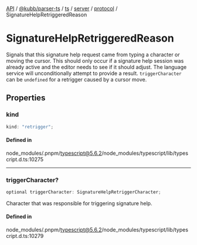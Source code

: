 [API](../../../../../../../../../packages.md) / [@kubb/parser-ts](../../../../../../../index.md) / [ts](../../../../../index.md) / [server](../../../index.md) / [protocol](../index.md) / SignatureHelpRetriggeredReason

# SignatureHelpRetriggeredReason

Signals that this signature help request came from typing a character or moving the cursor.
This should only occur if a signature help session was already active and the editor needs to see if it should adjust.
The language service will unconditionally attempt to provide a result.
`triggerCharacter` can be `undefined` for a retrigger caused by a cursor move.

## Properties

### kind

```ts
kind: "retrigger";
```

#### Defined in

node\_modules/.pnpm/typescript@5.6.2/node\_modules/typescript/lib/typescript.d.ts:10275

***

### triggerCharacter?

```ts
optional triggerCharacter: SignatureHelpRetriggerCharacter;
```

Character that was responsible for triggering signature help.

#### Defined in

node\_modules/.pnpm/typescript@5.6.2/node\_modules/typescript/lib/typescript.d.ts:10279
